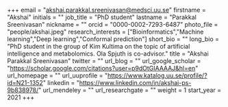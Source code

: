+++ 
email = "akshai.parakkal.sreenivasan@medsci.uu.se"
firstname = "Akshai" 
initials = "" 
job_title = "PhD student"
lastname = "Parakkal Sreenivasan" 
nickname = "" 
orcid = "0000-0002-7293-6487"
photo_file = "people/akshai.jpeg" 
research_interests = ["Bioinformatics","Machine learning","Deep learning","Conformal prediction"]
short_bio = "" 
long_bio = "PhD student in the group of Kim Kultima on the topic of artificial intelligence and metabolomics. Ola Spjuth is co-advisor." 
title = "Akshai Parakkal Sreenivasan" 
twitter = "" 
url_blog = "" 
url_google_scholar = "https://scholar.google.com/citations?user=p9dOtGIAAAAJ&hl=en"
url_homepage = "" 
url_uuprofile = "https://www.katalog.uu.se/profile/?id=N21-1352"
linkedin = "https://www.linkedin.com/in/akshai-ps-9b838978/" 
url_mendeley = "" 
url_researchgate = "" 
weight = 1
start_year = 2021
+++
